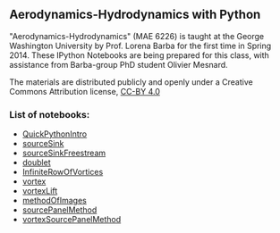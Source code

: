 
## Aerodynamics-Hydrodynamics with Python

"Aerodynamics-Hydrodynamics" (MAE 6226) is taught at the George Washington University by Prof. Lorena Barba for the first time in Spring 2014. These IPython Notebooks are being prepared for this class, with assistance from Barba-group PhD student Olivier Mesnard.

The materials are distributed publicly and openly under a Creative Commons Attribution license, [CC-BY 4.0](https://creativecommons.org/licenses/by/4.0/)

### List of notebooks:

* [QuickPythonIntro](http://nbviewer.ipython.org/urls/github.com/barbagroup/AeroPython/blob/master/lessons/00_Lesson00_QuickPythonIntro.ipynb)
* [sourceSink](http://nbviewer.ipython.org/urls/github.com/barbagroup/AeroPython/blob/master/lessons/01_Lesson01_sourceSink.ipynb)
* [sourceSinkFreestream](http://nbviewer.ipython.org/urls/github.com/barbagroup/AeroPython/blob/master/lessons/02_Lesson02_sourceSinkFreestream.ipynb)
* [doublet](http://nbviewer.ipython.org/urls/github.com/barbagroup/AeroPython/blob/master/lessons/03_Lesson03_doublet.ipynb)
* [InfiniteRowOfVortices](http://nbviewer.ipython.org/urls/github.com/barbagroup/AeroPython/blob/master/lessons/04_Assignement_InfiniteRowOfVortices.ipynb)
* [vortex](http://nbviewer.ipython.org/urls/github.com/barbagroup/AeroPython/blob/master/lessons/04_Lesson04_vortex.ipynb)
* [vortexLift](http://nbviewer.ipython.org/urls/github.com/barbagroup/AeroPython/blob/master/lessons/05_Lesson05_vortexLift.ipynb)
* [methodOfImages](http://nbviewer.ipython.org/urls/github.com/barbagroup/AeroPython/blob/master/lessons/06_Lesson06_methodOfImages.ipynb)
* [sourcePanelMethod](http://nbviewer.ipython.org/urls/github.com/barbagroup/AeroPython/blob/master/lessons/07_Lesson07_sourcePanelMethod.ipynb)
* [vortexSourcePanelMethod](http://nbviewer.ipython.org/urls/github.com/barbagroup/AeroPython/blob/master/lessons/08_Lesson08_vortexSourcePanelMethod.ipynb)
